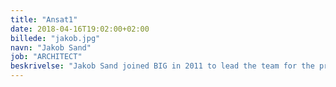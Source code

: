 ```yaml
---
title: "Ansat1"
date: 2018-04-16T19:02:00+02:00
billede: "jakob.jpg"
navn: "Jakob Sand"
job: "ARCHITECT"
beskrivelse: "Jakob Sand joined BIG in 2011 to lead the team for the prize-winning Paris PARC project for the Jussieu Campus of the Univerité Pierre et Marie Curie. During his career Jakob has worked in the field between conception and realization; as Project Leader on several prominent developments, he has won many competitions in Denmark and abroad."
---
```


